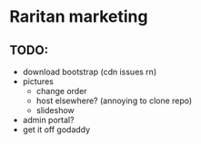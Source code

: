 # Raritan marketing

## TODO: 
- download bootstrap (cdn issues rn)
- pictures 
    - change order
    - host elsewhere? (annoying to clone repo)
    - slideshow
- admin portal?
- get it off godaddy

